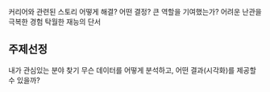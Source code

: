 커리어와 관련된 스토리
어떻게 해결?
어떤 결정?
큰 역할을 기여했는가?
어려운 난관을 극복한 경험
탁월한 재능의 단서

## 주제선정

내가 관심있는 분야 찾기
무슨 데이터를 어떻게 분석하고, 어떤 결과(시각화)를 제공할 수 있을까?